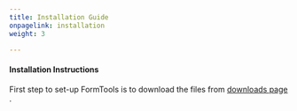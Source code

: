 ```yaml
---
title: Installation Guide
onpagelink: installation
weight: 3

---
```


#### **Installation Instructions**

 First step to set-up FormTools is to download the files from [downloads page ](https://href.li/?https://formtools.org/download/).